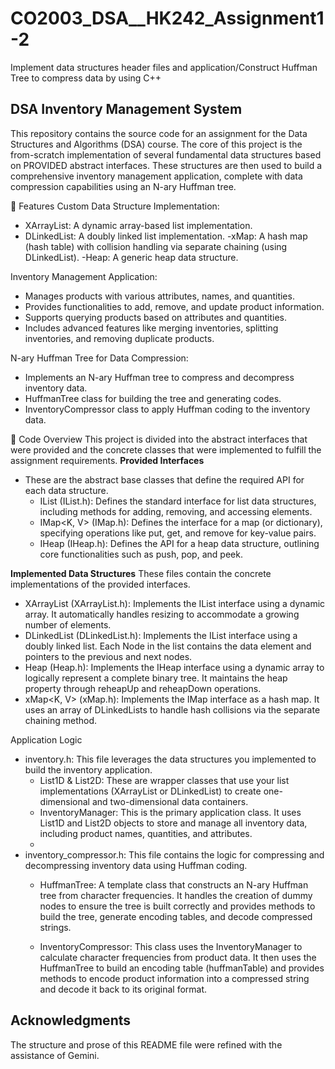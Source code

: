 # CO2003_DSA__HK242_Assignment1-2
Implement data structures header files and application/Construct Huffman Tree to compress data by using C++

## DSA Inventory Management System
This repository contains the source code for an assignment for the Data Structures and Algorithms (DSA) course. The core of this project is the from-scratch implementation of several fundamental data structures based on PROVIDED abstract interfaces. These structures are then used to build a comprehensive inventory management application, complete with data compression capabilities using an N-ary Huffman tree.

🚀 Features
Custom Data Structure Implementation:
  - XArrayList: A dynamic array-based list implementation.
  - DLinkedList: A doubly linked list implementation.
  -xMap: A hash map (hash table) with collision handling via separate chaining (using DLinkedList).
  -Heap: A generic heap data structure.

Inventory Management Application:
  - Manages products with various attributes, names, and quantities.
  - Provides functionalities to add, remove, and update product information.
  - Supports querying products based on attributes and quantities.
  - Includes advanced features like merging inventories, splitting inventories, and removing duplicate products.

N-ary Huffman Tree for Data Compression:
  - Implements an N-ary Huffman tree to compress and decompress inventory data.
  - HuffmanTree class for building the tree and generating codes.
  - InventoryCompressor class to apply Huffman coding to the inventory data.

📜 Code Overview
This project is divided into the abstract interfaces that were provided and the concrete classes that were implemented to fulfill the assignment requirements.
**Provided Interfaces**
- These are the abstract base classes that define the required API for each data structure.
  + IList<T> (IList.h): Defines the standard interface for list data structures, including methods for adding, removing, and accessing elements.
  + IMap<K, V> (IMap.h): Defines the interface for a map (or dictionary), specifying operations like put, get, and remove for key-value pairs.
  + IHeap<T> (IHeap.h): Defines the API for a heap data structure, outlining core functionalities such as push, pop, and peek.

**Implemented Data Structures**
These files contain the concrete implementations of the provided interfaces.
  - XArrayList<T> (XArrayList.h): Implements the IList interface using a dynamic array. It automatically handles resizing to accommodate a growing number of elements.
  - DLinkedList<T> (DLinkedList.h): Implements the IList interface using a doubly linked list. Each Node in the list contains the data element and pointers to the previous and next nodes.
  - Heap<T> (Heap.h): Implements the IHeap interface using a dynamic array to logically represent a complete binary tree. It maintains the heap property through reheapUp and reheapDown operations.
  - xMap<K, V> (xMap.h): Implements the IMap interface as a hash map. It uses an array of DLinkedLists to handle hash collisions via the separate chaining method.

Application Logic
- inventory.h: This file leverages the data structures you implemented to build the inventory application.
    + List1D<T> & List2D<T>: These are wrapper classes that use your list implementations (XArrayList or DLinkedList) to create one-dimensional and two-dimensional data containers. 
    + InventoryManager: This is the primary application class. It uses List1D and List2D objects to store and manage all inventory data, including product names, quantities, and attributes.
    + 
- inventory_compressor.h: This file contains the logic for compressing and decompressing inventory data using Huffman coding.
    + HuffmanTree<treeOrder>: A template class that constructs an N-ary Huffman tree from character frequencies. It handles the creation of dummy nodes to ensure the tree is built correctly and provides methods to build the tree, generate encoding tables, and decode compressed strings.
    
    + InventoryCompressor<treeOrder>: This class uses the InventoryManager to calculate character frequencies from product data. It then uses the 
    HuffmanTree to build an encoding table (huffmanTable) and provides methods to encode product information into a compressed string and decode it back to its original format. 


## Acknowledgments
  The structure and prose of this README file were refined with the assistance of Gemini.
